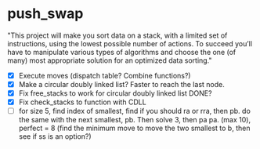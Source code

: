 # push_swap

"This project will make you sort data on a stack, with a limited set of instructions, using
the lowest possible number of actions. To succeed you’ll have to manipulate various
types of algorithms and choose the one (of many) most appropriate solution for an
optimized data sorting."

- [x] Execute moves (dispatch table? Combine functions?)
- [x] Make a circular doubly linked list? Faster to reach the last node.
- [x] Fix free_stacks to work for circular doubly linked list DONE?
- [x] Fix check_stacks to function with CDLL
- [ ] for size 5, find index of smallest, find if you should ra or rra, then pb.
do the same with the next smallest, pb. Then solve 3, then pa pa. (max 10), perfect = 8
(find the minimum move to move the two smallest to b, then see if ss is an option?)